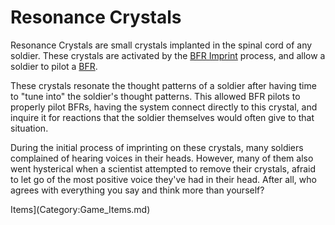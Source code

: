 # Resonance Crystals

Resonance Crystals are small crystals implanted in the spinal cord of any
soldier. These crystals are activated by the [BFR Imprint](BFR_Imprint.md)
process, and allow a soldier to pilot a
[BFR](../vehicles/BattleFrame_Robotics.md).

These crystals resonate the thought patterns of a soldier after having time to
"tune into" the soldier's thought patterns. This allowed BFR pilots to properly
pilot BFRs, having the system connect directly to this crystal, and inquire it
for reactions that the soldier themselves would often give to that situation.

During the initial process of imprinting on these crystals, many soldiers
complained of hearing voices in their heads. However, many of them also went
hysterical when a scientist attempted to remove their crystals, afraid to let go
of the most positive voice they've had in their head. After all, who agrees with
everything you say and think more than yourself?

Items](Category:Game_Items.md)
